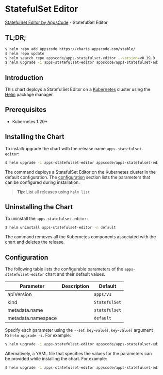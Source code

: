 # StatefulSet Editor

[StatefulSet Editor by AppsCode](https://appscode.com) - StatefulSet Editor

## TL;DR;

```bash
$ helm repo add appscode https://charts.appscode.com/stable/
$ helm repo update
$ helm search repo appscode/apps-statefulset-editor --version=v0.19.0
$ helm upgrade -i apps-statefulset-editor appscode/apps-statefulset-editor -n default --create-namespace --version=v0.19.0
```

## Introduction

This chart deploys a StatefulSet Editor on a [Kubernetes](http://kubernetes.io) cluster using the [Helm](https://helm.sh) package manager.

## Prerequisites

- Kubernetes 1.20+

## Installing the Chart

To install/upgrade the chart with the release name `apps-statefulset-editor`:

```bash
$ helm upgrade -i apps-statefulset-editor appscode/apps-statefulset-editor -n default --create-namespace --version=v0.19.0
```

The command deploys a StatefulSet Editor on the Kubernetes cluster in the default configuration. The [configuration](#configuration) section lists the parameters that can be configured during installation.

> **Tip**: List all releases using `helm list`

## Uninstalling the Chart

To uninstall the `apps-statefulset-editor`:

```bash
$ helm uninstall apps-statefulset-editor -n default
```

The command removes all the Kubernetes components associated with the chart and deletes the release.

## Configuration

The following table lists the configurable parameters of the `apps-statefulset-editor` chart and their default values.

|     Parameter      | Description |         Default          |
|--------------------|-------------|--------------------------|
| apiVersion         |             | <code>apps/v1</code>     |
| kind               |             | <code>StatefulSet</code> |
| metadata.name      |             | <code>statefulset</code> |
| metadata.namespace |             | <code>default</code>     |


Specify each parameter using the `--set key=value[,key=value]` argument to `helm upgrade -i`. For example:

```bash
$ helm upgrade -i apps-statefulset-editor appscode/apps-statefulset-editor -n default --create-namespace --version=v0.19.0 --set apiVersion=apps/v1
```

Alternatively, a YAML file that specifies the values for the parameters can be provided while
installing the chart. For example:

```bash
$ helm upgrade -i apps-statefulset-editor appscode/apps-statefulset-editor -n default --create-namespace --version=v0.19.0 --values values.yaml
```
